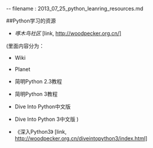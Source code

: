 -- filename : 2013_07_25_python_leanring_resources.md

##Python学习的资源

- *啄木鸟社区* [link, http://woodpecker.org.cn/]

(里面内容分为： 
- Wiki 
- Planet
- 简明Python 2.3教程
- 简明Python 3教程
- Dive Into Python中文版
- Dive Into Python 3中文版
)

- 《深入Python3》 [link, http://woodpecker.org.cn/diveintopython3/index.html]
